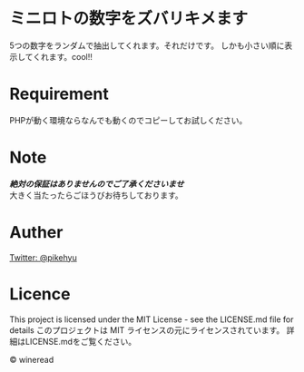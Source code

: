 # ミニロトの数字をズバリキメます
5つの数字をランダムで抽出してくれます。それだけです。
しかも小さい順に表示してくれます。cool!!

# Requirement
PHPが動く環境ならなんでも動くのでコピーしてお試しください。

# Note
***絶対の保証はありませんのでご了承くださいませ***
<br>
大きく当たったらごほうびお待ちしております。

# Auther
[Twitter: @pikehyu](https://twitter.com/pikehyu)
<br>
<!-- いざというときの連絡先 contact@wineread.com -->


# Licence
This project is licensed under the MIT License - see the LICENSE.md file for details
このプロジェクトは MIT ライセンスの元にライセンスされています。
詳細はLICENSE.mdをご覧ください。

© wineread